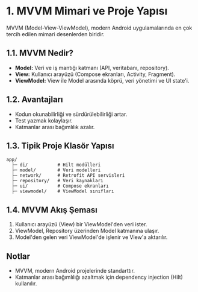 # 1. MVVM Mimari ve Proje Yapısı

MVVM (Model-View-ViewModel), modern Android uygulamalarında en çok tercih edilen mimari desenlerden biridir.

## 1.1. MVVM Nedir?
- **Model:** Veri ve iş mantığı katmanı (API, veritabanı, repository).
- **View:** Kullanıcı arayüzü (Compose ekranları, Activity, Fragment).
- **ViewModel:** View ile Model arasında köprü, veri yönetimi ve UI state'i.

## 1.2. Avantajları
- Kodun okunabilirliği ve sürdürülebilirliği artar.
- Test yazmak kolaylaşır.
- Katmanlar arası bağımlılık azalır.

## 1.3. Tipik Proje Klasör Yapısı
```
app/
  ├─ di/           # Hilt modülleri
  ├─ model/        # Veri modelleri
  ├─ network/      # Retrofit API servisleri
  ├─ repository/   # Veri kaynakları
  ├─ ui/           # Compose ekranları
  ├─ viewmodel/    # ViewModel sınıfları
```

## 1.4. MVVM Akış Şeması
1. Kullanıcı arayüzü (View) bir ViewModel'den veri ister.
2. ViewModel, Repository üzerinden Model katmanına ulaşır.
3. Model'den gelen veri ViewModel'de işlenir ve View'a aktarılır.

## Notlar
- MVVM, modern Android projelerinde standarttır.
- Katmanlar arası bağımlılığı azaltmak için dependency injection (Hilt) kullanılır. 
